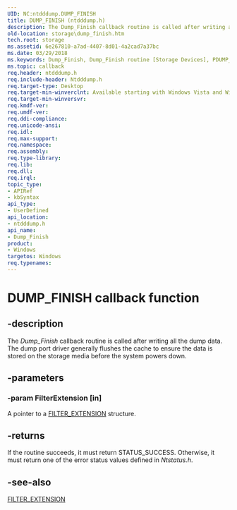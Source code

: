 ```yaml
---
UID: NC:ntdddump.DUMP_FINISH
title: DUMP_FINISH (ntdddump.h)
description: The Dump_Finish callback routine is called after writing all the dump data. The dump port driver generally flushes the cache to ensure the data is stored on the storage media before the system powers down.
old-location: storage\dump_finish.htm
tech.root: storage
ms.assetid: 6e267810-a7ad-4407-8d01-4a2cad7a37bc
ms.date: 03/29/2018
ms.keywords: Dump_Finish, Dump_Finish routine [Storage Devices], PDUMP_FINISH, filter_rtns_7d5c92a4-19b6-4ef1-9b86-a9ec250106ef.xml, ntdddump/Dump_Finish, storage.dump_finish
ms.topic: callback
req.header: ntdddump.h
req.include-header: Ntdddump.h
req.target-type: Desktop
req.target-min-winverclnt: Available starting with Windows Vista and Windows Server 2008.
req.target-min-winversvr: 
req.kmdf-ver: 
req.umdf-ver: 
req.ddi-compliance: 
req.unicode-ansi: 
req.idl: 
req.max-support: 
req.namespace: 
req.assembly: 
req.type-library: 
req.lib: 
req.dll: 
req.irql: 
topic_type:
- APIRef
- kbSyntax
api_type:
- UserDefined
api_location:
- ntdddump.h
api_name:
- Dump_Finish
product:
- Windows
targetos: Windows
req.typenames: 
---
```


# DUMP_FINISH callback function


## -description


The <i>Dump_Finish</i> callback routine is called after writing all the dump data. The dump port driver generally flushes the cache to ensure the data is stored on the storage media before the system powers down.


## -parameters




### -param FilterExtension [in]

A pointer to a <a href="https://docs.microsoft.com/windows-hardware/drivers/ddi/content/ntdddump/ns-ntdddump-_filter_extension">FILTER_EXTENSION</a> structure.


## -returns



If the routine succeeds, it must return STATUS_SUCCESS. Otherwise, it must return one of the error status values defined in <i>Ntstatus.h</i>.




## -see-also




<a href="https://docs.microsoft.com/windows-hardware/drivers/ddi/content/ntdddump/ns-ntdddump-_filter_extension">FILTER_EXTENSION</a>
 

 

